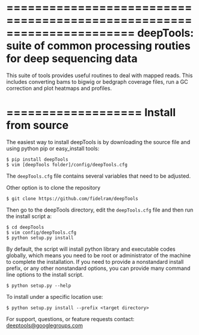 ======================================================================
deepTools: suite of common processing routies for deep sequencing data 
======================================================================

This suite of tools provides useful routines to deal with mapped reads.
This includes converting bams to bigwig or bedgraph coverage files, run a 
GC correction and plot heatmaps and profiles.

===================
Install from source
===================

The easiest way to install deepTools is by downloading the
source file and using python pip or easy_install tools:

	$ pip install deepTools
	$ vim [deepTools folder]/config/deepTools.cfg

The `deepTools.cfg` file contains several variables that
need to be adjusted.
 
Other option is to clone the repository
	
	$ git clone https://github.com/fidelram/deepTools

Then go to the deepTools directory, edit the `deepTools.cfg` 
file and then run the install script a:

	$ cd deepTools
	$ vim config/deepTools.cfg
	$ python setup.py install
	

By default, the script will install python library and executable
codes globally, which means you need to be root or administrator of
the machine to complete the installation. If you need to
provide a nonstandard install prefix, or any other nonstandard
options, you can provide many command line options to the install
script.

	$ python setup.py --help

To install under a specific location use:

	$ python setup.py install --prefix <target directory>


For support, questions, or feature requests contact: deeptools@googlegroups.com 

